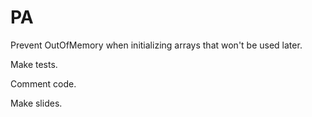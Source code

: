 PA
==

Prevent OutOfMemory when initializing arrays that won't be used later.

Make tests.

Comment code.

Make slides.
